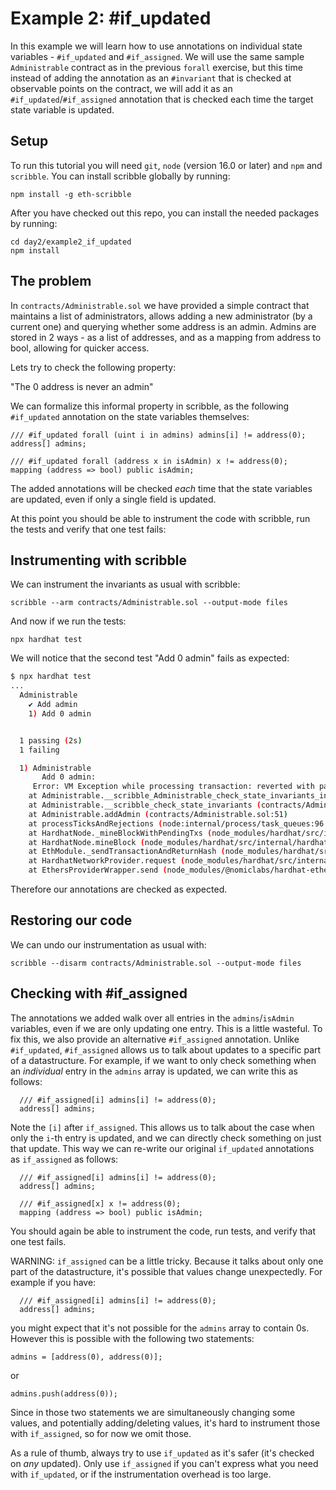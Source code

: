 # Example 2: #if_updated 

In this example we will learn how to use annotations on individual state
variables - `#if_updated` and `#if_assigned`.  We will use the same sample
`Administrable` contract as in the previous `forall` exercise, but this time
instead of adding the annotation as an `#invariant` that is checked at
observable points on the contract, we will add it as an
`#if_updated`/`#if_assigned` annotation that is checked each time the target
state variable is updated.

## Setup

To run this tutorial you will need `git`, `node` (version 16.0 or later) and `npm` and `scribble`.
You can install scribble globally by running:

```
npm install -g eth-scribble
```

After you have checked out this repo, you can install the needed packages by running:

```
cd day2/example2_if_updated
npm install
```

## The problem

In `contracts/Administrable.sol` we have provided a simple contract that maintains a list of administrators, allows adding a new administrator (by a current one) and querying whether some address is an admin. Admins are stored in 2 ways - as a list of addresses, and as a mapping from address to bool, allowing for quicker access.

Lets try to check the following property:

"The 0 address is never an admin"

We can formalize this informal property in scribble, as the following `#if_updated` annotation on the state variables themselves:

```
/// #if_updated forall (uint i in admins) admins[i] != address(0);
address[] admins;

/// #if_updated forall (address x in isAdmin) x != address(0);
mapping (address => bool) public isAdmin;
```

The added annotations will be checked *each* time that the state variables are updated, even if only a single field is updated.

At this point you should be able to instrument the code with scribble, run the tests and verify that one test fails:

## Instrumenting with scribble

We can instrument the invariants as usual with scribble:

```
scribble --arm contracts/Administrable.sol --output-mode files
```

And now if we run the tests:

```
npx hardhat test
```

We will notice that the second test "Add 0 admin" fails as expected:

```sh
$ npx hardhat test
...
  Administrable
    ✔ Add admin
    1) Add 0 admin


  1 passing (2s)
  1 failing

  1) Administrable
       Add 0 admin:
     Error: VM Exception while processing transaction: reverted with panic code 0x1 (Assertion error)
    at Administrable.__scribble_Administrable_check_state_invariants_internal (contracts/Administrable.sol:111)
    at Administrable.__scribble_check_state_invariants (contracts/Administrable.sol:122)
    at Administrable.addAdmin (contracts/Administrable.sol:51)
    at processTicksAndRejections (node:internal/process/task_queues:96:5)
    at HardhatNode._mineBlockWithPendingTxs (node_modules/hardhat/src/internal/hardhat-network/provider/node.ts:1802:23)
    at HardhatNode.mineBlock (node_modules/hardhat/src/internal/hardhat-network/provider/node.ts:491:16)
    at EthModule._sendTransactionAndReturnHash (node_modules/hardhat/src/internal/hardhat-network/provider/modules/eth.ts:1522:18)
    at HardhatNetworkProvider.request (node_modules/hardhat/src/internal/hardhat-network/provider/provider.ts:118:18)
    at EthersProviderWrapper.send (node_modules/@nomiclabs/hardhat-ethers/src/internal/ethers-provider-wrapper.ts:13:20)
```

Therefore our annotations are checked as expected.

## Restoring our code

We can undo our instrumentation as usual with:

```
scribble --disarm contracts/Administrable.sol --output-mode files
```

## Checking with #if_assigned

The annotations we added walk over all entries in the `admins`/`isAdmin` variables, even if we are only updating one entry. This is a little wasteful.
To fix this, we also provide an alternative `#if_assigned` annotation. Unlike `#if_updated`, `#if_assigned` allows us to talk about updates to a specific part of a datastructure. For example, if we want to only check something when an *individual* entry in the `admins` array is updated, we can write this as follows:

```
  /// #if_assigned[i] admins[i] != address(0);
  address[] admins;
```

Note the `[i]` after `if_assigned`. This allows us to talk about the case when only the `i`-th entry is updated, and we can directly check something on just that update. This way we can re-write our original `if_updated` annotations as `if_assigned` as follows:

```
  /// #if_assigned[i] admins[i] != address(0);
  address[] admins;

  /// #if_assigned[x] x != address(0);
  mapping (address => bool) public isAdmin;
```

You should again be able to instrument the code, run tests, and verify that one test fails.

WARNING: `if_assigned` can be a little tricky. Because it talks about only one part of the datastructure, it's possible that values change unexpectedly. For example if you have:

```
  /// #if_assigned[i] admins[i] != address(0);
  address[] admins;
```

you might expect that it's not possible for the `admins` array to contain 0s. However this is possible with the following two statements:

```
admins = [address(0), address(0)];
```

or

```
admins.push(address(0));
```

Since in those two statements we are simultaneously changing some values, and potentially adding/deleting values, it's hard to instrument those with `if_assigned`, so for now we omit those.

As a rule of thumb, always try to use `if_updated` as it's safer (it's checked on *any* updated). Only use `if_assigned` if you can't express what you need with `if_updated`, or if the instrumentation overhead is too large.
